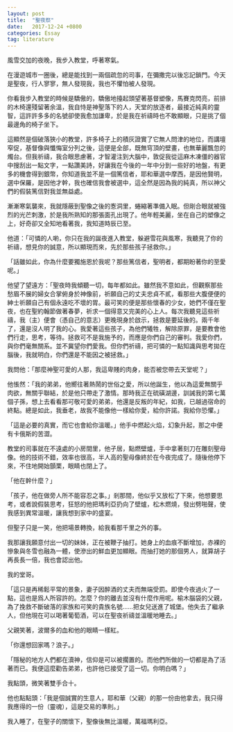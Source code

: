 ```yaml
---
layout: post
title:  "聖夜祭"
date:   2017-12-24 +0800
categories: Essay
tag: literature
---
```


風雪交加的夜晚，我步入教堂，呼著寒氣。

在漫遊城市一圈後，總是能找到一兩個疏忽的司事，在彌撒完以後忘記鎖門。今天是聖夜，行人寥寥，無人發現我，我也不懼怕被人發現。

你看我步入教堂的時候是驕傲的，驕傲地擡起頭望著基督塑像，馬賽克閃亮，前排的木椅還殘留著余溫，我自恃是神聖落下的人，天堂的放逐者，最接近純真的靈智，這許許多多的名號卻使我愈加謙卑，於是我在祈禱時也不敢顯眼，只是挑了個最邊角的椅子坐下。

這顯然是個破落狹小的教堂，許多椅子上的積灰證實了它無人問津的地位，而講壇窄促，基督像與懺悔室分列之後，這便是全部，既無穹頂的壁畫，也無華麗飄忽的燭台。但我祈禱，我合眼思慮著，才智灌注到大腦中，敦促我從這麻木凍僵的器官中搜刮出一點文字，一點讚美詩，好讓我在今後的一年中分到一些好的地盤，有更多的機會得到銀幣，你知道我並不是一個篤信者，耶和華選中摩西，是因他賢明，選中保羅，是因他才幹，我也確信我會被選中，這全然是因為我的純真，所以神父們的假裝篤信對我並無益處。

漸漸寒氣襲來，我就隱蔽到聖像之後的愙洞里，蜷縮著準備入眠。但剛合眼就被強烈的光芒刺激，於是我所熟知的那張面孔出現了。他年輕美麗，坐在自己的塑像之上，好奇卻又全知地看著我，我知道時辰已至。

他道：「可憐的人喲，你只在我的誕夜進入教堂，躲避雪花與風寒，我聽見了你的祈禱，想見你的誠意，所以顯現而來，先於那些孩子拯救你。」

「話雖如此，你為什麼要獨施恩於我呢？那些篤信者，聖明者，都期盼著你的至愛呢。」

他望了望遠方：「聖夜時我傾聽一切，每年都如此。雖然我不意如此，但觀察那些愁眉不展的婦女合掌俯身於神像前，祈願自己的丈夫忠貞不貳，看那些大腹便便的紳士祈願自己有個永遠吃不壞的胃。最可笑的便是那些懷春的少女，她們不僅在聖夜，也在聖約翰節做著春夢，祈求一個得意又完美的心上人。每次我聽見這些祈禱，我（主）便會（憑自己的意志）更晚現身於啟示，拯救是要延後的。兩千年了，還是沒人明了我的心。我愛著這些孩子，為他們犧牲，解除原罪，是要教會他們行走，思考，等待。拯救可不是我施予的，而應是你們自己的審判。我愛你們，與你們毫無關系。並不冀望你們愛我。但你們祈禱，把可憐的一點知識與思考拋在腦後，我就明白，你們還是不能因之被拯救。」

我問他：「那麼神聖可愛的人那，我這卑賤的肉身，能否被您帶去天堂呢？」

他悵然：「我的弟弟，他嚮往著熱鬧的世俗之愛，所以他誕生，他以為這愛無關乎肉欲，無關乎聯結，於是他只帶走了激情。那時我正在硫磺湖邊，訓誡我的第七萬個子孫，想上去看看那可敬可愛的弟弟，他還是反叛的年紀，如我，已越過宿命的終點。總是如此，我垂老，故我不能像他一樣給你愛，給你許諾。我給你恐懼。」

「這是必要的真實，而它也會給你溫暖。」他手中燃起火焰，幻象升起，那之中便有卡俄斯的苦澀。

教堂的司事就在不遠處的小房間里，他孑居，點燃壁爐，手中拿著刻刀在雕刻聖母像。他的技術不錯，效率也很高，半人高的聖母像終於在今夜完成了。隨後他停下來，不住地開始顫栗，眼睛也閉上了。

「他在幹什麼？」

「孩子，他在做旁人所不能容忍之事。」剎那間，他似乎又放松了下來，他想要思考，或者說假裝思考，狂怒的他把瑪利亞扔向了壁爐，松木燃燒，發出劈啪聲，使我感到異常溫暖，讓我想到家中的盛宴。

但聖子只是一笑，他把場景轉換，給我看那千里之外的事。

我那讓我願意付出一切的妹妹，正在被鞭子抽打。她身上的血痕不斷增加，赤裸的慘象與冬雪也融為一體，使滲出的鮮血更加顯眼。而抽打她的那個男人，就算胡子再長長一倍，我也會認出他。

我的堂哥。

「這只是再稀鬆平常的景象，妻子因醉酒的丈夫而無端受罰。即使今夜過火了一點，這也是爲人所容許的。怎麼？你的離去並沒有什麼作用呢。榆木腦袋的父親，為了挽救不斷破落的家族和可笑的貴族名號……把女兒送進了城堡。他失去了繼承人，但他現在可以喝著葡萄酒，可以在聖夜祈禱並溫暖地睡去。」

父親笑著，波爾多的血和他的眼睛一樣紅。

「你還想回家嗎？浪子。」

「隱秘的地方人們都在瀆神，信仰是可以被擱置的。而他們所做的一切都是為了活著而已。我便這麼勸告弟弟，也許他已接受了這一切。你明白嗎？」

我點頭，微笑著雙手合十。

他也點點頭：「我是個誠實的生意人，耶和華（父親）的那一份由他拿去，我只得我應得的一份（靈魂），這是交易的準則。」

我入睡了，在聖子的關懷下，聖像後無比溫暖，萬福瑪利亞。
